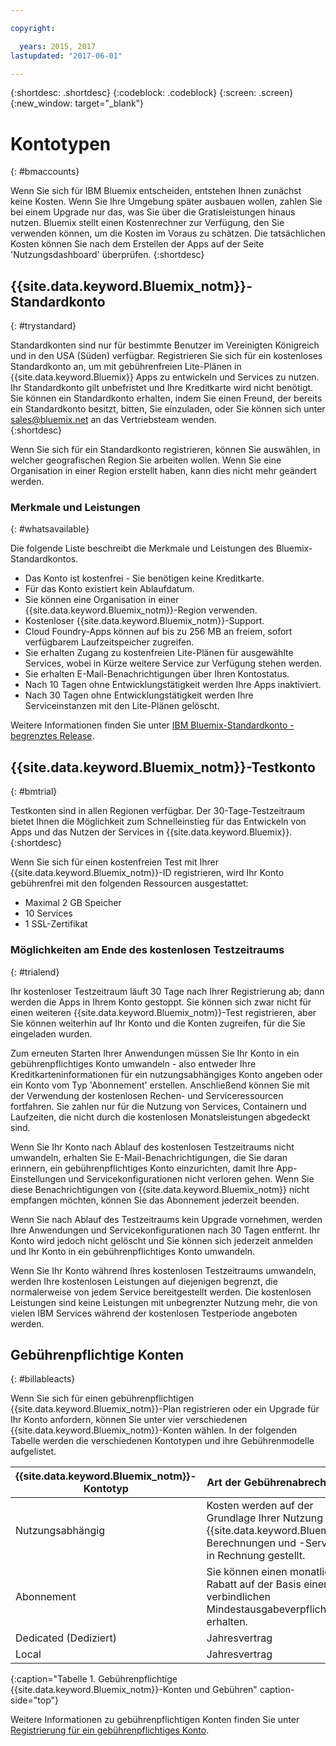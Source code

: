 ```yaml
---

copyright:

  years: 2015, 2017
lastupdated: "2017-06-01"

---
```


{:shortdesc: .shortdesc}
{:codeblock: .codeblock}
{:screen: .screen}
{:new_window: target="_blank"}

# Kontotypen
{: #bmaccounts}

Wenn Sie sich für IBM Bluemix entscheiden, entstehen Ihnen zunächst keine Kosten. Wenn Sie Ihre Umgebung später ausbauen wollen, zahlen Sie bei einem Upgrade nur das, was Sie über die Gratisleistungen hinaus nutzen. Bluemix stellt einen Kostenrechner zur Verfügung, den Sie verwenden können, um die Kosten im Voraus zu schätzen. Die tatsächlichen Kosten können Sie nach dem Erstellen der Apps auf der Seite 'Nutzungsdashboard' überprüfen.
{:shortdesc}

## {{site.data.keyword.Bluemix_notm}}-Standardkonto
{: #trystandard}

Standardkonten sind nur für bestimmte Benutzer im Vereinigten Königreich und in den USA (Süden) verfügbar. Registrieren Sie sich für ein kostenloses Standardkonto an, um mit gebührenfreien Lite-Plänen in {{site.data.keyword.Bluemix}} Apps zu entwickeln und Services zu nutzen. Ihr Standardkonto gilt unbefristet und Ihre Kreditkarte wird nicht benötigt. Sie können ein Standardkonto erhalten, indem Sie einen Freund, der bereits ein Standardkonto besitzt, bitten, Sie einzuladen, oder Sie können sich unter sales@bluemix.net an das Vertriebsteam wenden.  
{:shortdesc}

Wenn Sie sich für ein Standardkonto registrieren, können Sie auswählen, in welcher geografischen Region Sie arbeiten wollen. Wenn Sie eine Organisation in einer Region erstellt haben, kann dies nicht mehr geändert werden. 

### Merkmale und Leistungen 
{: #whatsavailable}

Die folgende Liste beschreibt die Merkmale und Leistungen des Bluemix-Standardkontos.
  * Das Konto ist kostenfrei - Sie benötigen keine Kreditkarte.
  * Für das Konto existiert kein Ablaufdatum. 
  * Sie können eine Organisation in einer {{site.data.keyword.Bluemix_notm}}-Region verwenden.
  * Kostenloser {{site.data.keyword.Bluemix_notm}}-Support.
  * Cloud Foundry-Apps können auf bis zu 256 MB an freiem, sofort verfügbarem Laufzeitspeicher zugreifen.
  * Sie erhalten Zugang zu kostenfreien Lite-Plänen für ausgewählte Services, wobei in Kürze weitere Service zur Verfügung stehen werden.
  * Sie erhalten E-Mail-Benachrichtigungen über Ihren Kontostatus.
  * Nach 10 Tagen ohne Entwicklungstätigkeit werden Ihre Apps inaktiviert.
  * Nach 30 Tagen ohne Entwicklungstätigkeit werden Ihre Serviceinstanzen mit den Lite-Plänen gelöscht.

Weitere Informationen finden Sie unter [IBM Bluemix-Standardkonto - begrenztes Release](/docs/pricing/standard_account.html#betaintro).

## {{site.data.keyword.Bluemix_notm}}-Testkonto
{: #bmtrial}

Testkonten sind in allen Regionen verfügbar. Der 30-Tage-Testzeitraum bietet Ihnen die Möglichkeit zum Schnelleinstieg für das Entwickeln von Apps und das Nutzen der Services in {{site.data.keyword.Bluemix}}.
{:shortdesc}

Wenn Sie sich für einen kostenfreien Test mit Ihrer {{site.data.keyword.Bluemix_notm}}-ID registrieren, wird Ihr Konto gebührenfrei mit den folgenden Ressourcen ausgestattet:

* Maximal 2 GB Speicher
* 10 Services
* 1 SSL-Zertifikat

### Möglichkeiten am Ende des kostenlosen Testzeitraums 
{: #trialend}

Ihr kostenloser Testzeitraum läuft 30 Tage nach Ihrer Registrierung ab; dann werden die Apps in Ihrem Konto gestoppt. Sie können sich zwar nicht für einen weiteren {{site.data.keyword.Bluemix_notm}}-Test registrieren, aber Sie können weiterhin auf Ihr Konto und die Konten zugreifen, für die Sie eingeladen wurden. 

Zum erneuten Starten Ihrer Anwendungen müssen Sie Ihr Konto in ein gebührenpflichtiges Konto umwandeln - also entweder Ihre Kreditkarteninformationen für ein nutzungsabhängiges Konto angeben oder ein Konto vom Typ 'Abonnement' erstellen. Anschließend können Sie mit der Verwendung der kostenlosen Rechen- und Serviceressourcen fortfahren. Sie zahlen nur für die Nutzung von Services, Containern und Laufzeiten, die nicht durch die kostenlosen Monatsleistungen abgedeckt sind.

Wenn Sie Ihr Konto nach Ablauf des kostenlosen Testzeitraums nicht umwandeln, erhalten Sie E-Mail-Benachrichtigungen, die Sie daran erinnern, ein gebührenpflichtiges Konto einzurichten, damit Ihre App-Einstellungen und Servicekonfigurationen nicht verloren gehen. Wenn Sie diese Benachrichtigungen von {{site.data.keyword.Bluemix_notm}} nicht empfangen möchten, können Sie das Abonnement jederzeit beenden.

Wenn Sie nach Ablauf des Testzeitraums kein Upgrade vornehmen, werden Ihre Anwendungen und Servicekonfigurationen nach 30 Tagen entfernt. Ihr Konto wird jedoch nicht gelöscht und Sie können sich jederzeit anmelden und Ihr Konto in ein gebührenpflichtiges Konto umwandeln. 

Wenn Sie Ihr Konto während Ihres kostenlosen Testzeitraums umwandeln, werden Ihre kostenlosen Leistungen auf diejenigen begrenzt, die normalerweise von jedem Service bereitgestellt werden. Die kostenlosen Leistungen sind keine Leistungen mit unbegrenzter Nutzung mehr, die von vielen IBM Services während der kostenlosen Testperiode angeboten werden.

## Gebührenpflichtige Konten
{: #billableacts}

Wenn Sie sich für einen gebührenpflichtigen {{site.data.keyword.Bluemix_notm}}-Plan registrieren oder ein Upgrade für Ihr Konto anfordern, können Sie unter vier verschiedenen {{site.data.keyword.Bluemix_notm}}-Konten wählen. In der folgenden Tabelle werden die verschiedenen Kontotypen und ihre Gebührenmodelle aufgelistet. 

|{{site.data.keyword.Bluemix_notm}}-Kontotyp |	Art der Gebührenabrechnung |
|------------------|-----------------------|
|Nutzungsabhängig |	Kosten werden auf der Grundlage Ihrer Nutzung der {{site.data.keyword.Bluemix}}-Berechnungen und -Services in Rechnung gestellt. |
|Abonnement | Sie können einen monatlichen Rabatt auf der Basis einer verbindlichen Mindestausgabeverpflichtung erhalten. |
|Dedicated (Dediziert) | Jahresvertrag |
|Local |	Jahresvertrag |
{:caption="Tabelle 1. Gebührenpflichtige {{site.data.keyword.Bluemix_notm}}-Konten und Gebühren" caption-side="top"}

Weitere Informationen zu gebührenpflichtigen Konten finden Sie unter [Registrierung für ein gebührenpflichtiges Konto](/docs/pricing/billable.html#billable).
